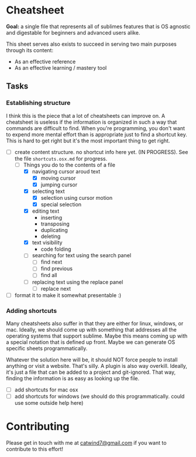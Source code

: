 # Cheatsheet

**Goal:** a single file that represents all of sublimes features that is OS agnostic and digestable for beginners and advanced users alike.

This sheet serves also exists to succeed in serving two main purposes through its content:

* As an effective reference
* As an effective learning / mastery tool

## Tasks

### Establishing structure

I think this is the piece that a lot of cheatsheets can improve on. A cheatsheet is useless if the information is organized in such a way that commands are difficult to find. When you're programming, you don't want to expend more mental effort than is appropriate just to find a shortcut key. This is hard to get right but it's the most important thing to get right.

- [ ] create content structure. no shortcut info here yet. (IN PROGRESS). See the file `shortcuts.osx.md` for progress.
    - [ ] Things you do to the contents of a file
        - [x] navigating cursor aroud text
            - [x] moving cursor
            - [x] jumping cursor
        - [x] selecting text
            - [x] selection using cursor motion
            - [x] special selection
        - [x] editing text
            - inserting
            - transposing
            - duplicating
            - deleting
        - [x] text visibility
            - code folding
        - [ ] searching for text using the search panel
            - [ ] find next
            - [ ] find previous
            - [ ] find all
        - [ ] replacing text using the replace panel
            - [ ] replace next

- [ ] format it to make it somewhat presentable :)

### Adding shortcuts

Many cheatsheets also suffer in that they are either for linux, windows, or mac. Ideally, we should come up with something that addresses all the operating systems that support sublime. Maybe this means coming up with a special notation that is defined up front. Maybe we can generate OS specific sheets programmatically.

Whatever the solution here will be, it should NOT force people to install anything or visit a website. That's silly. A plugin is also way overkill. Ideally, it's just a file that can be added to a project and git-ignored. That way, finding the information is as easy as looking up the file.

- [ ] add shortcuts for mac osx
- [ ] add shortcuts for windows (we should do this programmatically. could use some outside help here)

# Contributing

Please get in touch with me at catwind7@gmail.com if you want to contribute to this effort!
